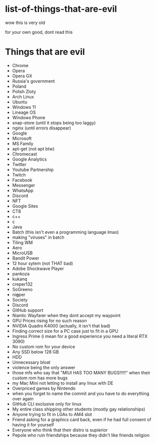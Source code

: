 # list-of-things-that-are-evil
wow this is very old

for your own good, dont read this


# Things that are evil
- Chrome
- Opera
- Opera GX
- Russia's government 
- Poland
- Polish Zloty
- Arch Linux
- Ubuntu
- Windows 11
- Lineage OS
- Windows Phone
- snap-store (until it stops being too laggy)
- nginx (until errors disappear)
- Google
- Microsoft
- MS Family
- apt-get (not apt btw)
- Chromecast
- Google Analytics 
- Twitter
- Youtube Partnership
- Twitch
- Facebook
- Messenger
- WhatsApp
- Discord
- NFT
- Google Sites
- CT8
- c++
- c
- Java
- Batch (this isn't even a programming language lmao)
- making "viruses" in batch
- Tiling WM
- Aero
- MicroUSB
- Bandit Power
- 12 hour sytem (not THAT bad)
- Adobe Shockwave Player
- pankoza
- kukanq
- creper132
- SoGreeno
- ni~~g~~per
- Society
- Discord
- GitHub support
- Niantic Wayfarer when they dont accept my waypoint
- GPU Prices rising for no such reason
- NVIDIA Quadro K4000 (actually, it isn't that bad)
- Finding correct size for a PC case just to fit in a GPU
- Ingress Prime (i mean for a good experience you need a literal RTX 3090)
- No custom rom for your device
- Any SSD below 128 GB
- HDD
- Unnecessary bloat
- violence being the only answer
- those mfs who say that "MIUI HAS TOO MANY BUGS!!!!!" when their custom rom has more bugs
- my Mac Mini not letting to install any linux with DE
- Overpriced games by Nintendo
- when you forget to name the commit and you have to do everything over again
- GitHub CLI exclusive only for linux
- My entire class shipping other students (mostly gay relationships)
- Anyone trying to fit in LGAs to AM4 slot
- Friend asking for a graphics card back, even if he had full consent of having it for yourself
- Everyone who think that their distro is supierior
- Pepole who ruin friendships because they didn't like friends religion
